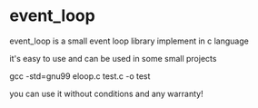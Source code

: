 # event_loop
event_loop is a small event loop library implement in c language

it's easy to use and can be used in some small projects

gcc -std=gnu99 eloop.c test.c -o test

you can use it without conditions and any warranty!
